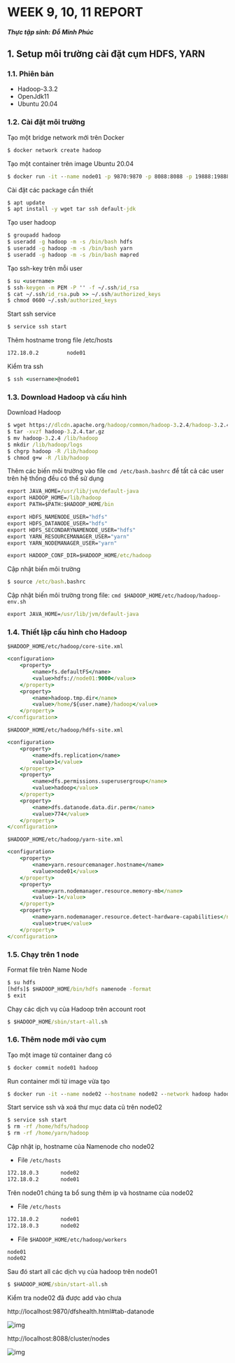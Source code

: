# WEEK 9, 10, 11 REPORT

##### Thực tập sinh: Đỗ Minh Phúc

## 1. Setup môi trường cài đặt cụm HDFS, YARN
### 1.1. Phiên bản
- Hadoop-3.3.2
- OpenJdk11
- Ubuntu 20.04
### 1.2. Cài đặt môi trường
Tạo một bridge network mới trên Docker
```cmd
$ docker network create hadoop
```
Tạo một container trên image Ubuntu 20.04
```cmd
$ docker run -it --name node01 -p 9870:9870 -p 8088:8088 -p 19888:19888 --hostname node01 --network hadoop ubuntu:20.04
```
Cài đặt các package cần thiết
```cmd
$ apt update
$ apt install -y wget tar ssh default-jdk
```
Tạo user hadoop
```cmd
$ groupadd hadoop
$ useradd -g hadoop -m -s /bin/bash hdfs
$ useradd -g hadoop -m -s /bin/bash yarn
$ useradd -g hadoop -m -s /bin/bash mapred
```
Tạo ssh-key trên mỗi user
```cmd
$ su <username>
$ ssh-keygen -m PEM -P '' -f ~/.ssh/id_rsa
$ cat ~/.ssh/id_rsa.pub >> ~/.ssh/authorized_keys
$ chmod 0600 ~/.ssh/authorized_keys
```
Start ssh service
```cmd
$ service ssh start
```
Thêm hostname trong file /etc/hosts
```cmd
172.18.0.2         node01
```
Kiểm tra ssh
```cmd
$ ssh <username>@node01
```
### 1.3. Download Hadoop và cấu hình
Download Hadoop
```cmd
$ wget https://dlcdn.apache.org/hadoop/common/hadoop-3.2.4/hadoop-3.2.4.tar.gz
$ tar -xvzf hadoop-3.2.4.tar.gz
$ mv hadoop-3.2.4 /lib/hadoop
$ mkdir /lib/hadoop/logs
$ chgrp hadoop -R /lib/hadoop
$ chmod g+w -R /lib/hadoop
```
Thêm các biến môi trường vào file ```cmd /etc/bash.bashrc``` để tất cả các user trên hệ thống đều có thể sử dụng
```cmd
export JAVA_HOME=/usr/lib/jvm/default-java
export HADOOP_HOME=/lib/hadoop
export PATH=$PATH:$HADOOP_HOME/bin

export HDFS_NAMENODE_USER="hdfs"
export HDFS_DATANODE_USER="hdfs"
export HDFS_SECONDARYNAMENODE_USER="hdfs"
export YARN_RESOURCEMANAGER_USER="yarn"
export YARN_NODEMANAGER_USER="yarn"

export HADOOP_CONF_DIR=$HADOOP_HOME/etc/hadoop
```
Cập nhật biến môi trường
```cmd
$ source /etc/bash.bashrc
```
Cập nhật biến môi trường trong file: ```cmd $HADOOP_HOME/etc/hadoop/hadoop-env.sh```
```cmd
export JAVA_HOME=/usr/lib/jvm/default-java
```
### 1.4. Thiết lập cấu hình cho Hadoop
```$HADOOP_HOME/etc/hadoop/core-site.xml```
```cmd
<configuration>
    <property>
        <name>fs.defaultFS</name>
        <value>hdfs://node01:9000</value>
    </property>
    <property>
        <name>hadoop.tmp.dir</name>
        <value>/home/${user.name}/hadoop</value>
    </property>
</configuration>
```
```$HADOOP_HOME/etc/hadoop/hdfs-site.xml```
```cmd
<configuration>
    <property>
        <name>dfs.replication</name>
        <value>1</value>
    </property>
    <property>
        <name>dfs.permissions.superusergroup</name>
        <value>hadoop</value>
    </property>
    <property>
        <name>dfs.datanode.data.dir.perm</name>
        <value>774</value>
    </property>
</configuration>
```
```$HADOOP_HOME/etc/hadoop/yarn-site.xml```
```cmd
<configuration>
    <property>
        <name>yarn.resourcemanager.hostname</name>
        <value>node01</value>
    </property>
    <property>
        <name>yarn.nodemanager.resource.memory-mb</name>
        <value>-1</value>
    </property>
    <property>
        <name>yarn.nodemanager.resource.detect-hardware-capabilities</name>
        <value>true</value>
    </property>
</configuration>
```
### 1.5. Chạy trên 1 node
Format file trên Name Node
```cmd
$ su hdfs
[hdfs]$ $HADOOP_HOME/bin/hdfs namenode -format
$ exit
```
Chạy các dịch vụ của Hadoop trên account root
```cmd
$ $HADOOP_HOME/sbin/start-all.sh
```
### 1.6. Thêm node mới vào cụm
Tạo một image từ container đang có
```cmd
$ docker commit node01 hadoop
```
Run container mới từ image vừa tạo
```cmd
$ docker run -it --name node02 --hostname node02 --network hadoop hadoop
```
Start service ssh và xoá thư mục data cũ trên node02
```cmd
$ service ssh start
$ rm -rf /home/hdfs/hadoop
$ rm -rf /home/yarn/hadoop
```
Cập nhật ip, hostname của Namenode cho node02
- File ```/etc/hosts```
```cmd
172.18.0.3       node02
172.18.0.2       node01
```
Trên node01 chúng ta bổ sung thêm ip và hostname của node02
- File ```/etc/hosts```
```cmd
172.18.0.2       node01
172.18.0.3       node02
```
- File ```$HADOOP_HOME/etc/hadoop/workers```
```cmd
node01
node02
```
Sau đó start all các dịch vụ của hadoop trên node01
```cmd
$ $HADOOP_HOME/sbin/start-all.sh
```
Kiểm tra node02 đã được add vào chưa

http://localhost:9870/dfshealth.html#tab-datanode

![img](https://i.imgur.com/9IIsljj.jpeg)

http://localhost:8088/cluster/nodes

![img](https://i.imgur.com/9twHwkc.jpeg)



